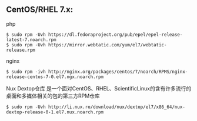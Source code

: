 ## CentOS/RHEL 7.x:

php
```
$ sudo rpm -Uvh https://dl.fedoraproject.org/pub/epel/epel-release-latest-7.noarch.rpm
$ sudo rpm -Uvh https://mirror.webtatic.com/yum/el7/webtatic-release.rpm
```

nginx

```
$ sudo rpm -ivh http://nginx.org/packages/centos/7/noarch/RPMS/nginx-release-centos-7-0.el7.ngx.noarch.rpm
```
Nux Dextop仓库 是一个面对CentOS、RHEL、ScientificLinux的含有许多流行的桌面和多媒体相关的包的第三方RPM仓库
```
$ sudo rpm -Uvh http://li.nux.ro/download/nux/dextop/el7/x86_64/nux-dextop-release-0-1.el7.nux.noarch.rpm
```

